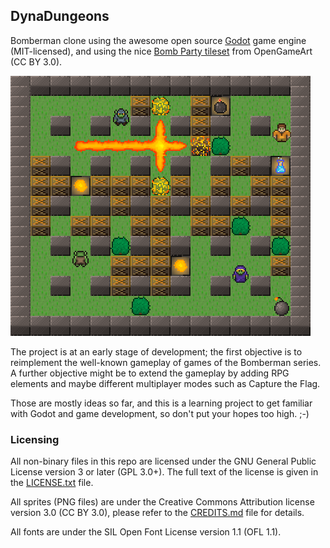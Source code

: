 ## DynaDungeons

Bomberman clone using the awesome open source [Godot](https://github.com/okamstudio/godot) game engine (MIT-licensed), and using the nice [Bomb Party tileset](http://opengameart.org/content/bomb-party-the-complete-set) from OpenGameArt (CC BY 3.0).

![In-game screenshot](background.png)

The project is at an early stage of development; the first objective is to reimplement the well-known gameplay of games of the Bomberman series. A further objective might be to extend the gameplay by adding RPG elements and maybe different multiplayer modes such as Capture the Flag.

Those are mostly ideas so far, and this is a learning project to get familiar with Godot and game development, so don't put your hopes too high. ;-)

### Licensing

All non-binary files in this repo are licensed under the GNU General Public License version 3 or later (GPL 3.0+). The full text of the license is given in the [LICENSE.txt](LICENSE.txt) file.

All sprites (PNG files) are under the Creative Commons Attribution license version 3.0 (CC BY 3.0), please refer to the [CREDITS.md](CREDITS.md) file for details.

All fonts are under the SIL Open Font License version 1.1 (OFL 1.1).
